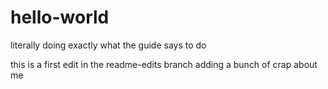 # hello-world
literally doing exactly what the guide says to do

this is a first edit in the readme-edits branch
adding a bunch of crap about me
